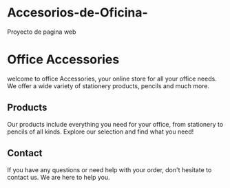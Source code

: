 # Accesorios-de-Oficina-
Proyecto de  pagina web
# Office Accessories
welcome to office
Accessories, your online store for all your office needs. We offer a wide variety of stationery products, pencils and much more.
## Products
Our products include everything you need for your office, from stationery to pencils of all kinds. Explore our selection and find what you need!
## Contact
If you have any questions or need help with your order, don't hesitate to contact us.
We are here to help you.
